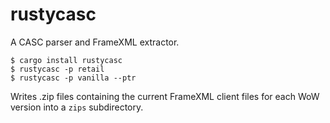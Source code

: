 # rustycasc

A CASC parser and FrameXML extractor.

```
$ cargo install rustycasc
$ rustycasc -p retail
$ rustycasc -p vanilla --ptr
```

Writes .zip files containing the current FrameXML client files for each WoW
version into a `zips` subdirectory.
